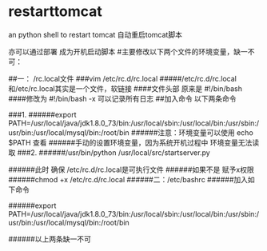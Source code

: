 # restarttomcat
an python shell to  restart tomcat
自动重启tomcat脚本

亦可以通过部署 成为开机启动脚本
#主要修改以下两个文件的环境变量，缺一不可：

##一： /rc.local文件
###vim /etc/rc.d/rc.local
#####/etc/rc.d/rc.local和/etc/rc.local其实是一个文件，软链接
####文件头部 原来是 #!/bin/bash 
####修改为 #!/bin/bash -x  可以记录所有日志
##加入命令 以下两条命令



###1.
######export PATH=/usr/local/java/jdk1.8.0_73/bin:/usr/local/sbin:/usr/local/bin:/usr/sbin:/usr/bin:/usr/local/mysql/bin:/root/bin
######注意：环境变量可以使用 echo $PATH 查看
######手动的设置环境变量，因为系统开机过程中 环境变量无法读取
###2.
######/usr/bin/python /usr/local/src/startserver.py

######此时 确保 /etc/rc.d/rc.local是可执行文件
######如果不是 赋予x权限
######chmod +x /etc/rc.d/rc.local
######二：/etc/bashrc
######加入如下命令

######export PATH=/usr/local/java/jdk1.8.0_73/bin:/usr/local/sbin:/usr/local/bin:/usr/sbin:/usr/bin:/usr/local/mysql/bin:/root/bin



######以上两条缺一不可
